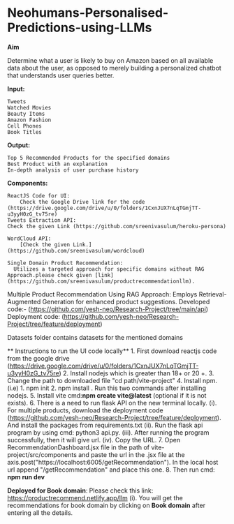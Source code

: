 # Neohumans-Personalised-Predictions-using-LLMs

**Aim**

Determine what a user is likely to buy on Amazon based on all available data about the user, as opposed to merely building a personalized chatbot that understands user queries better.

**Input:**

    Tweets
    Watched Movies
    Beauty Items
    Amazon Fashion
    Cell Phones
    Book Titles

**Output:**

    Top 5 Recommended Products for the specified domains
    Best Product with an explanation
    In-depth analysis of user purchase history

**Components:**

    ReactJS Code for UI:
        Check the Google Drive link for the code (https://drive.google.com/drive/u/0/folders/1CxnJUX7nLqTGmjTT-u3yyH0zG_tv75re)
    Tweets Extraction API:
    Check the given Link (https://github.com/sreenivasulum/heroku-persona)

    WordCloud API:
        [Check the given Link.] (https://github.com/sreenivasulum/wordcloud)

    Single Domain Product Recommendation:
      Utilizes a targeted approach for specific domains without RAG Approach.please check given [link] (https://github.com/sreenivasulum/productrecommendationllm).

   Multiple Product Recommendation Using RAG Approach:
        Employs Retrieval-Augmented Generation for enhanced product suggestions.
        Developed code:- (https://github.com/yesh-neo/Research-Project/tree/main/api)
         Deployment code: (https://github.com/yesh-neo/Research-Project/tree/feature/deployment)

   Datasets folder contains datasets for the mentioned domains

  ** Instructions to run the UI code locally**
      1. First download reactjs code from the google drive (https://drive.google.com/drive/u/0/folders/1CxnJUX7nLqTGmjTT-u3yyH0zG_tv75re)
      2. Install nodejs which is greater than 18+ or 20 +.
      3. Change the path to downloaded file "cd path/vite-project"
      4.  Install npm. (i.e) 1. npm init  2. npm install . Run this two commands after installing nodejs.
      5. Install vite cmd:**npm create vite@latest** (optional if it is not exists).
      6. There is a need to run flask API on the new terminal locally.
         (i). For multiple products, download the deployment code (https://github.com/yesh-neo/Research-Project/tree/feature/deployment). And install the packages from requirements.txt
          (ii). Run the flask api program by using cmd: python3 api.py.
          (iii). After running the program successfully, then it will give url.
          (iv). Copy the URL.
      7. Open RecommendationDashboard.jsx file in the path of vite-project/src/components and paste the url in the .jsx file at the axis.post("https://localhost:6005/getRecommendation"). In the local host url append "/getRecommendation" and place this one.
      8. Then run cmd: **npm run dev**

  **Deployed for Book domain**: Please check this link: https://productrecommend.netlify.app/llm
                             (i). You will get the recommendations for book domain by clicking on **Book domain** after entering all the details.
   
    
